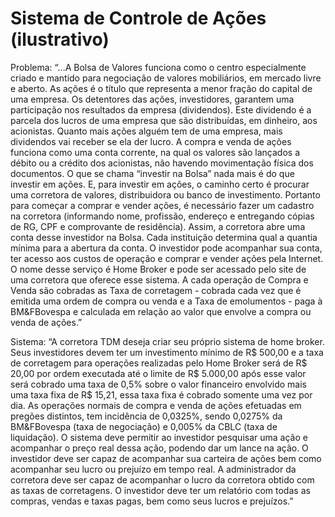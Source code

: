 # Sistema de Controle de Ações (ilustrativo)

Problema:
“...A Bolsa de Valores funciona como o centro especialmente criado e mantido para
negociação de valores mobiliários, em mercado livre e aberto. As ações é o título que
representa a menor fração do capital de uma empresa. Os detentores das ações,
investidores, garantem uma participação nos resultados da empresa (dividendos).
Este dividendo é a parcela dos lucros de uma empresa que são distribuídas, em
dinheiro, aos acionistas. Quanto mais ações alguém tem de uma empresa, mais
dividendos vai receber se ela der lucro.
A compra e venda de ações funciona como uma conta corrente, na qual os valores
são lançados a débito ou a crédito dos acionistas, não havendo movimentação física
dos documentos. O que se chama “investir na Bolsa” nada mais é do que investir
em ações. E, para investir em ações, o caminho certo é procurar uma corretora de
valores, distribuidora ou banco de investimento.
Portanto para começar a comprar e vender ações, é necessário fazer um cadastro na
corretora (informando nome, profissão, endereço e entregando cópias de RG, CPF e
comprovante de residência).
Assim, a corretora abre uma conta desse investidor na Bolsa. Cada instituição
determina qual a quantia mínima para a abertura da conta. O investidor pode
acompanhar sua conta, ter acesso aos custos de operação e comprar e vender ações
pela Internet. O nome desse serviço é Home Broker e pode ser acessado pelo site de
uma corretora que oferece esse sistema.
A cada operação de Compra e Venda são cobradas as Taxa de corretagem - cobrada
cada vez que é emitida uma ordem de compra ou venda e a Taxa de emolumentos -
paga à BM&FBovespa e calculada em relação ao valor que envolve a compra ou
venda de ações.”

Sistema:
“A corretora TDM deseja criar seu próprio sistema de home broker. Seus investidores
devem ter um investimento mínimo de R$ 500,00 e a taxa de corretagem para
operações realizadas pelo Home Broker será de R$ 20,00 por ordem executada até o
limite de R$ 5.000,00 após esse valor será cobrado uma taxa de 0,5% sobre o valor
financeiro envolvido mais uma taxa fixa de R$ 15,21, essa taxa fixa é cobrado
somente uma vez por dia. As operações normais de compra e venda de ações
efetuadas em pregões distintos, tem incidência de 0,0325%, sendo 0,0275% da
BM&FBovespa (taxa de negociação) e 0,005% da CBLC (taxa de liquidação). O
sistema deve permitir ao investidor pesquisar uma ação e acompanhar o preço real
dessa ação, podendo dar um lance na ação. O investidor deve ser capaz de
acompanhar sua carteira de ações bem como acompanhar seu lucro ou prejuízo em
tempo real. A administrador da corretora deve ser capaz de acompanhar o lucro da
corretora obtido com as taxas de corretagens. O investidor deve ter um relatório
com todas as compras, vendas e taxas pagas, bem como seus lucros e prejuízos.”
